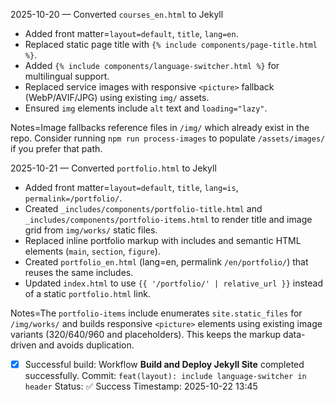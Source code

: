 2025-10-20 — Converted `courses_en.html` to Jekyll

- Added front matter=`layout=default`, `title`, `lang=en`.
- Replaced static page title with `{% include components/page-title.html %}`.
- Added `{% include components/language-switcher.html %}` for multilingual support.
- Replaced service images with responsive `<picture>` fallback (WebP/AVIF/JPG) using existing `img/` assets.
- Ensured `img` elements include `alt` text and `loading="lazy"`.

Notes=Image fallbacks reference files in `/img/` which already exist in the repo. Consider running `npm run process-images` to populate `/assets/images/` if you prefer that path.

2025-10-21 — Converted `portfolio.html` to Jekyll

- Added front matter=`layout=default`, `title`, `lang=is`, `permalink=/portfolio/`.
- Created `_includes/components/portfolio-title.html` and `_includes/components/portfolio-items.html` to render title and image grid from `img/works/` static files.
- Replaced inline portfolio markup with includes and semantic HTML elements (`main`, `section`, `figure`).
- Created `portfolio_en.html` (lang=en, permalink `/en/portfolio/`) that reuses the same includes.
- Updated `index.html` to use `{{ '/portfolio/' | relative_url }}` instead of a static `portfolio.html` link.

Notes=The `portfolio-items` include enumerates `site.static_files` for `/img/works/` and builds responsive `<picture>` elements using existing image variants (320/640/960 and placeholders). This keeps the markup data-driven and avoids duplication.

- [x] Successful build: Workflow **Build and Deploy Jekyll Site** completed successfully.
	Commit: `feat(layout): include language-switcher in header`
	Status: ✅ Success
	Timestamp: 2025-10-22 13:45
